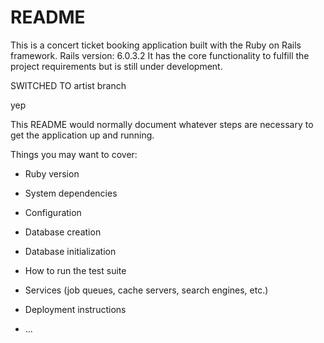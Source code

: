 # README

This is a concert ticket booking application built with the Ruby on Rails framework.
Rails version: 6.0.3.2
It has the core functionality to fulfill the project requirements but is still under development.

SWITCHED TO artist branch

yep



This README would normally document whatever steps are necessary to get the
application up and running.

Things you may want to cover:

* Ruby version

* System dependencies

* Configuration

* Database creation

* Database initialization

* How to run the test suite

* Services (job queues, cache servers, search engines, etc.)

* Deployment instructions

* ...
